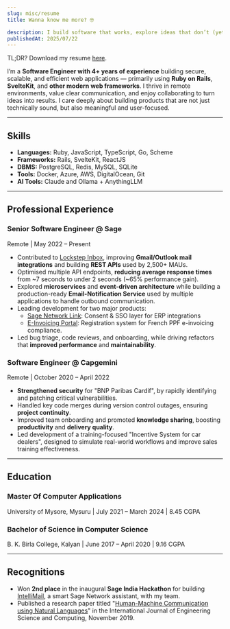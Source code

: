 ```yaml
---
slug: misc/resume
title: Wanna know me more? 🤓

description: I build software that works, explore ideas that don’t (yet), and enjoy the journey in between.
publishedAt: 2025/07/22
---
```


<p class="text-sm text-subtle">TL;DR? Download my resume <a href="#">here</a>.</p>

I’m a **Software Engineer with 4+ years of experience** building secure, scalable, and efficient web applications —
primarily using **Ruby on Rails**, **SvelteKit**, and **other modern web frameworks**.
I thrive in remote environments, value clear communication, and enjoy collaborating to turn ideas into results.
I care deeply about building products that are not just technically sound, but also meaningful and user-focused.

---

<h2 class="text-mocha-peach">Skills</h2>

- **Languages:** Ruby, JavaScript, TypeScript, Go, Scheme
- **Frameworks:** Rails, SvelteKit, ReactJS
- **DBMS:** PostgreSQL, Redis, MySQL, SQLite
- **Tools:** Docker, Azure, AWS, DigitalOcean, Git
- **AI Tools:** Claude and Ollama + AnythingLLM

---

<h2 class="text-mocha-peach">Professional Experience</h2>

<div class="space-y-1">
  <h3>Senior Software Engineer @ Sage</h3>
  <p class="text-subtle text-sm italic">Remote | May 2022 – Present</p>
</div>

- Contributed to [Lockstep Inbox](https://www.prnewswire.com/news-releases/lockstep-announces-worlds-first-smart-inbox-designed-for-accounting-teams-301549995.html), improving **Gmail/Outlook mail integrations** and building **REST APIs** used by 2,500+ MAUs.
- Optimised multiple API endpoints, **reducing average response times** from ~7 seconds to under 2 seconds (~65% performance gain).
- Explored **microservices** and **event-driven architecture** while building a production-ready **Email-Notification Service** used by multiple applications to handle outbound communication.
- Leading development for two major products:
  - [Sage Network Link](https://www.sage.com/en-gb/sage-network/): Consent & SSO layer for ERP integrations
  - [E-Invoicing Portal](https://www.sage.com/en-gb/sage-network/e-invoicing/): Registration system for French PPF e-invoicing compliance.
- Led bug triage, code reviews, and onboarding, while driving refactors that **improved performance** and **maintainability**.

<div class="space-y-1 !mt-5">
  <h3>Software Engineer @ Capgemini</h3>
  <p class="text-subtle text-sm italic">Remote | October 2020 – April 2022</p>
</div>

- **Strengthened security** for "BNP Paribas Cardif", by rapidly identifying and patching critical vulnerabilities.
- Handled key code merges during version control outages, ensuring **project continuity**.
- Improved team onboarding and promoted **knowledge sharing**, boosting **productivity** and **delivery quality**.
- Led development of a training-focused "Incentive System for car dealers", designed to simulate real-world workflows and improve sales training effectiveness.

---

<h2 class="text-mocha-peach">Education</h2>

<div class="space-y-1">
  <h3>Master Of Computer Applications</h3>
  <p class="text-subtle text-sm italic">University of Mysore, Mysuru | July 2021 – March 2024 | 8.45 CGPA</p>
</div>

<div class="space-y-1 !mt-5">
  <h3>Bachelor of Science in Computer Science</h3>
  <p class="text-subtle text-sm italic">B. K. Birla College, Kalyan | June 2017 – April 2020 | 9.16 CGPA</p>
</div>

---

<h2 class="text-mocha-peach">Recognitions</h2>

- Won **2nd place** in the inaugural **Sage India Hackathon** for building [IntelliMail](https://github.com/shetty-tejas/intelli-mail), a smart Sage Network assistant, with my team.
- Published a research paper titled "[Human-Machine Communication using Natural Languages](https://ijesc.org/upload/42a635e4eedd8dec9bf45498688096eb.Human%20-%20Machine%20Communication%20using%20Natural%20Languages.pdf)" in the International Journal of Engineering Science and Computing, November 2019.
